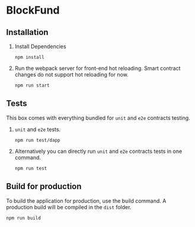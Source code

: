# BlockFund

## Installation

1. Install Dependencies
    ```
    npm install
    ```

2. Run the webpack server for front-end hot reloading. Smart contract changes do not support hot reloading for now.
	```
	npm run start
	```
    
## Tests
This box comes with everything bundled for `unit` and `e2e` contracts testing.

1. `unit` and `e2e` tests.
	```
	npm run test/dapp
	```

2. Alternatively you can directly run `unit` and `e2e` contracts tests in one command.
	```
	npm run test
	```

## Build for production
To build the application for production, use the build command. A production build will be compiled in the `dist` folder.
```javascript
npm run build
```
